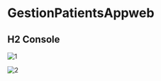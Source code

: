 # GestionPatientsAppweb

## H2 Console 

![1](https://user-images.githubusercontent.com/12114256/167710009-6258d07c-3b1d-4105-a399-baa57c90f863.PNG)

![2](https://user-images.githubusercontent.com/12114256/167710026-d478a027-1b2f-4797-a281-915046892437.PNG)
